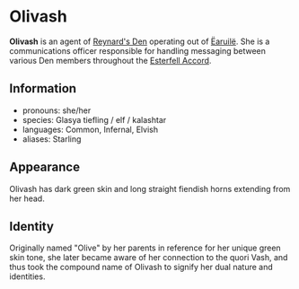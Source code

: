 # Olivash

**Olivash** is an agent of [Reynard's Den](../reynards-den.md) operating out of [Ëaruilë](../../../societies/esterfell-accord/earuile.md). She is a communications officer responsible for handling messaging between various Den members throughout the [Esterfell Accord](../../../societies/esterfell-accord/esterfell-accord.md).

## Information

- pronouns: she/her
- species: Glasya tiefling / elf / kalashtar
- languages: Common, Infernal, Elvish
- aliases: Starling

## Appearance

Olivash has dark green skin and long straight fiendish horns extending from her head.

## Identity

Originally named "Olive" by her parents in reference for her unique green skin tone, she later became aware of her connection to the quori Vash, and thus took the compound name of Olivash to signify her dual nature and identities.
